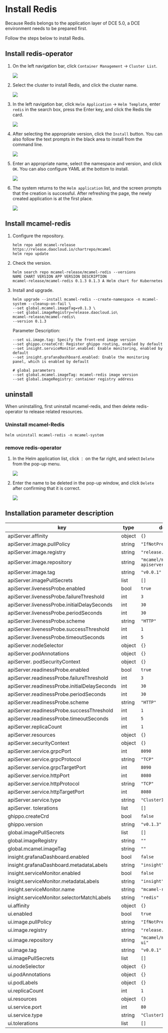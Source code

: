 # Install Redis

Because Redis belongs to the application layer of DCE 5.0, a DCE environment needs to be prepared first.

Follow the steps below to install Redis.

## Install redis-operator

1. On the left navigation bar, click `Container Management` -> `Cluster List`.

    ![](../images/install01.png)

2. Select the cluster to install Redis, and click the cluster name.

    ![](../images/install02.png)

3. In the left navigation bar, click `Helm Application` -> `Helm Template`, enter `redis` in the search box, press the Enter key, and click the Redis tile card.

    ![](../images/install03.png)

4. After selecting the appropriate version, click the `Install` button. You can also follow the text prompts in the black area to install from the command line.

    ![](../images/install04.png)

5. Enter an appropriate name, select the namespace and version, and click `OK`. You can also configure YAML at the bottom to install.

    ![](../images/install05.png)

6. The system returns to the `Helm application` list, and the screen prompts that the creation is successful. After refreshing the page, the newly created application is at the first place.

    ![](../images/install06.png)

## Install mcamel-redis

1. Configure the repository.

    ```shell
    helm repo add mcamel-release https://release.daocloud.io/chartrepo/mcamel
    helm repo update
    ```

2. Check the version.

    ```shell
    helm search repo mcamel-release/mcamel-redis --versions
    NAME CHART VERSION APP VERSION DESCRIPTION
    mcamel-release/mcamel-redis 0.1.3 0.1.3 A Helm chart for Kubernetes
    ```

3. Install and upgrade.

    ```shell
    helm upgrade --install mcamel-redis --create-namespace -n mcamel-system --cleanup-on-fail \
    --set global.mcamel.imageTag=v0.1.3 \
    --set global.imageRegistry=release.daocloud.io\
    mcamel-release/mcamel-redis\
    --version 0.1.3
    ```

    Parameter Description:

    ```shell
    --set ui.image.tag: Specify the front-end image version
    --set ghippo.createCrd: Register ghippo routing, enabled by default
    --set insight.serviceMonitor.enabled: Enable monitoring, enabled by default
    --set insight.grafanaDashboard.enabled: Enable the monitoring panel, which is enabled by default

    # global parameters
    --set global.mcamel.imageTag: mcamel-redis image version
    --set global.imageRegistry: container registry address
    ```

## uninstall

When uninstalling, first uninstall mcamel-redis, and then delete redis-operator to release related resources.

### Uninstall mcamel-Redis

```shell
helm uninstall mcamel-redis -n mcamel-system
```

### remove redis-operator

1. In the Helm application list, click `⋮` on the far right, and select `Delete` from the pop-up menu.

    ![](../images/uninstall01.png)

2. Enter the name to be deleted in the pop-up window, and click `Delete` after confirming that it is correct.

    ![](../images/uninstall02.png)

## Installation parameter description

| key | type | default | description |
|-----|------|---------|-------------|
| apiServer.affinity | object | `{}` | |
| apiServer.image.pullPolicy | string | `"IfNotPresent"` | |
| apiServer.image.registry | string | `"release.daocloud.io"` | |
| apiServer.image.repository | string | `"mcamel/mcamel-redis-apiserver"` | |
| apiServer.image.tag | string | `"v0.0.1"` | |
| apiServer.imagePullSecrets | list | `[]` | |
| apiServer.livenessProbe.enabled | bool | `true` | |
| apiServer.livenessProbe.failureThreshold | int | `3` | |
| apiServer.livenessProbe.initialDelaySeconds | int | `30` | |
| apiServer.livenessProbe.periodSeconds | int | `30` | |
| apiServer.livenessProbe.scheme | string | `"HTTP"` | |
| apiServer.livenessProbe.successThreshold | int | `1` | |
| apiServer.livenessProbe.timeoutSeconds | int | `5` | |
| apiServer.nodeSelector | object | `{}` | |
| apiServer.podAnnotations | object | `{}` | |
| apiServer. podSecurityContext | object | `{}` | |
| apiServer.readinessProbe.enabled | bool | `true` | |
| apiServer.readinessProbe.failureThreshold | int | `3` | |
| apiServer.readinessProbe.initialDelaySeconds | int | `30` | |
| apiServer.readinessProbe.periodSeconds | int | `30` | |
| apiServer.readinessProbe.scheme | string | `"HTTP"` | |
| apiServer.readinessProbe.successThreshold | int | `1` | |
| apiServer.readinessProbe.timeoutSeconds | int | `5` | |
| apiServer.replicaCount | int | `1` | |
| apiServer.resources | object | `{}` | |
| apiServer.securityContext | object | `{}` | |
| apiServer.service.grpcPort | int | `8090` | |
| apiServer.service.grpcProtocol | string | `"TCP"` | |
| apiServer.service.grpcTargetPort | int | `8090` | |
| apiServer.service.httpPort | int | `8080` | |
| apiServer.service.httpProtocol | string | `"TCP"` | |
| apiServer.service.httpTargetPort | int | `8080` | |
| apiServer.service.type | string | `"ClusterIP"` | |
| apiServer. tolerations | list | `[]` | |
| ghippo.createCrd | bool | `false` | |
| ghippo.version | string | `"v0.1.3"` | |
| global.imagePullSecrets | list | `[]` | |
| global.imageRegistry | string | `""` | |
| global.mcamel.imageTag | string | `""` | |
| insight.grafanaDashboard.enabled | bool | `false` | |
| insight.grafanaDashboard.metadataLabels | string | `"insight"` | |
| insight.serviceMonitor.enabled | bool | `false` | |
| insight.serviceMonitor.metadataLabels | string | `"insight"` | |
| insight.serviceMonitor.name | string | `"mcamel-redis"` | |
| insight.serviceMonitor.selectorMatchLabels | string | `"redis"` | |
| ui.affinity | object | `{}` | |
| ui.enabled | bool | `true` | |
| ui.image.pullPolicy | string | `"IfNotPresent"` | |
| ui.image.registry | string | `"release.daocloud.io"` | |
| ui.image.repository | string | `"mcamel/mcamel-redis-ui"` | |
| ui.image.tag | string | `"v0.0.1"` | |
| ui.imagePullSecrets | list | `[]` | |
| ui.nodeSelector | object | `{}` | |
| ui.podAnnotations | object | `{}` | |
| ui.podLabels | object | `{}` | |
| ui.replicaCount | int | `1` | |
| ui.resources | object | `{}` | |
| ui.service.port | int | `80` | |
| ui.service.type | string | `"ClusterIP"` | |
| ui.tolerations | list | `[]` | |